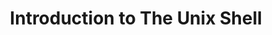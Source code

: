 ---
layout: workshop
category: workshop
title: "Introduction to The Unix Shell"
time: 10:00 AM - 1:00 PM PST
human_date: "October 7"
year: 2025
location: UC Santa Barbara Library and Zoom
instructors:
helpers:
description: "The Unix Shell is a powerful command-line interface that allows you to control your computer more efficiently than a traditional graphical interface. This hands-on workshop will introduce fundamental skills, including navigating files and directories, manipulating data, and writing simple scripts.
<br><br>
No prior experience is required to attend, just curiosity and a desire to work more efficiently with your computer. Learning these basics will open the door to advanced computing, including high-performance computing and version control with Git."
---